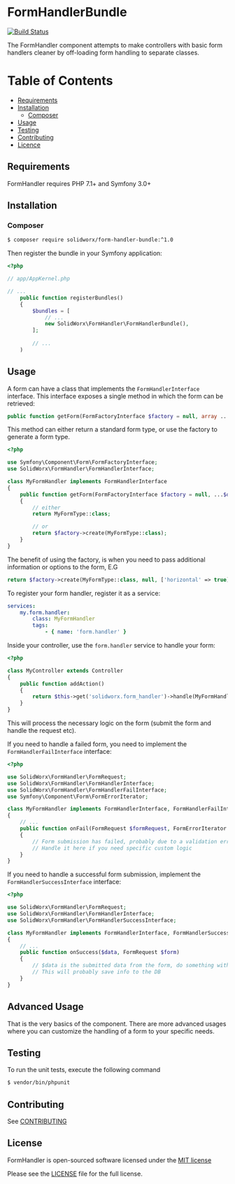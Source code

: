 # FormHandlerBundle

[![Build Status](https://travis-ci.org/SolidWorx/FormHandlerBundle.svg)](https://travis-ci.org/SolidWorx/FormHandlerBundle)

The FormHandler component attempts to make controllers with basic form handlers cleaner by off-loading form handling to separate classes.

# Table of Contents
- [Requirements](#requirements)
- [Installation](#installation)
    - [Composer](#composer)
- [Usage](#usage)
- [Testing](#testing)
- [Contributing](#contributing)
- [Licence](#licence)


## Requirements

FormHandler requires PHP 7.1+ and Symfony 3.0+

## Installation

### Composer

```bash
$ composer require solidworx/form-handler-bundle:^1.0
```

Then register the bundle in your Symfony application:

```php
<?php

// app/AppKernel.php

// ...
    public function registerBundles()
    {
        $bundles = [
            // ...
            new SolidWorx\FormHandler\FormHandlerBundle(),
        ];
        
        // ...
    )

```

## Usage

A form can have a class that implements the `FormHandlerInterface` interface. This interface exposes a single method in which the form can be retrieved:


```php
public function getForm(FormFactoryInterface $factory = null, array ...$options);
```

This method can either return a standard form type, or use the factory to generate a form type.

```php
<?php

use Symfony\Component\Form\FormFactoryInterface;
use SolidWorx\FormHandler\FormHandlerInterface;

class MyFormHandler implements FormHandlerInterface
{
    public function getForm(FormFactoryInterface $factory = null, ...$options)
    {
        // either
        return MyFormType::class;

        // or
        return $factory->create(MyFormType::class);
    }
}
```

The benefit of using the factory, is when you need to pass additional information or options to the form, E.G

```php
return $factory->create(MyFormType::class, null, ['horizontal' => true]);
```

To register your form handler, register it as a service:

```yaml
services:
    my.form.handler:
        class: MyFormHandler
        tags:
            - { name: 'form.handler' }
```

Inside your controller, use the `form.handler` service to handle your form:

```php
<?php

class MyController extends Controller
{
    public function addAction()
    {
        return $this->get('solidworx.form_handler')->handle(MyFormHandler::class); // MyFormHandler will automatically be pulled from the container if it is tagges with `form.handler`
    }
}
```

This will process the necessary logic on the form (submit the form and handle the request etc).


If you need to handle a failed form, you need to implement the `FormHandlerFailInterface` interface:

```php
<?php

use SolidWorx\FormHandler\FormRequest;
use SolidWorx\FormHandler\FormHandlerInterface;
use SolidWorx\FormHandler\FormHandlerFailInterface;
use Symfony\Component\Form\FormErrorIterator;

class MyFormHandler implements FormHandlerInterface, FormHandlerFailInterface
{
    // ...
    public function onFail(FormRequest $formRequest, FormErrorIterator $errors, $data = null)
    {
        // Form submission has failed, probably due to a validation error.
        // Handle it here if you need specific custom logic
    }
}
```

If you need to handle a successful form submission, implement the `FormHandlerSuccessInterface` interface:

```php
<?php

use SolidWorx\FormHandler\FormRequest;
use SolidWorx\FormHandler\FormHandlerInterface;
use SolidWorx\FormHandler\FormHandlerSuccessInterface;

class MyFormHandler implements FormHandlerInterface, FormHandlerSuccessInterface
{
    // ...
    public function onSuccess($data, FormRequest $form)
    {
        // $data is the submitted data from the form, do something with it here
        // This will probably save info to the DB
    }
}
```

## Advanced Usage

That is the very basics of the component. There are more advanced usages where you can customize the handling of a form to your specific needs.

## Testing

To run the unit tests, execute the following command

```bash
$ vendor/bin/phpunit
```

## Contributing

See [CONTRIBUTING](https://github.com/SolidWorx/FormHandlerBundle/blob/master/CONTRIBUTING.md)

## License

FormHandler is open-sourced software licensed under the [MIT license](http://opensource.org/licenses/MIT)

Please see the [LICENSE](LICENSE) file for the full license.
